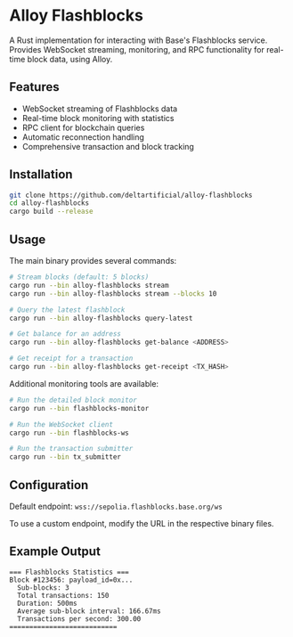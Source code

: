 # Alloy Flashblocks

A Rust implementation for interacting with Base's Flashblocks service. Provides WebSocket streaming, monitoring, and RPC functionality for real-time block data, using Alloy.

## Features

- WebSocket streaming of Flashblocks data
- Real-time block monitoring with statistics
- RPC client for blockchain queries
- Automatic reconnection handling
- Comprehensive transaction and block tracking

## Installation

```bash
git clone https://github.com/deltartificial/alloy-flashblocks
cd alloy-flashblocks
cargo build --release
```

## Usage

The main binary provides several commands:

```bash
# Stream blocks (default: 5 blocks)
cargo run --bin alloy-flashblocks stream
cargo run --bin alloy-flashblocks stream --blocks 10

# Query the latest flashblock
cargo run --bin alloy-flashblocks query-latest

# Get balance for an address
cargo run --bin alloy-flashblocks get-balance <ADDRESS>

# Get receipt for a transaction
cargo run --bin alloy-flashblocks get-receipt <TX_HASH>
```

Additional monitoring tools are available:

```bash
# Run the detailed block monitor
cargo run --bin flashblocks-monitor

# Run the WebSocket client
cargo run --bin flashblocks-ws

# Run the transaction submitter
cargo run --bin tx_submitter
```

## Configuration

Default endpoint: `wss://sepolia.flashblocks.base.org/ws`

To use a custom endpoint, modify the URL in the respective binary files.

## Example Output

```
=== Flashblocks Statistics ===
Block #123456: payload_id=0x...
  Sub-blocks: 3
  Total transactions: 150
  Duration: 500ms
  Average sub-block interval: 166.67ms
  Transactions per second: 300.00
===========================
```

